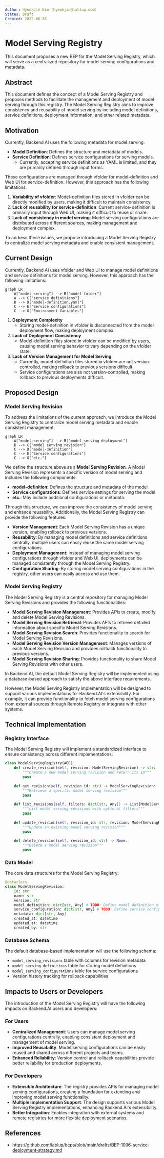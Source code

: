 ```yaml
---
Author: HyeokJin Kim (hyeokjin@lablup.com)
Status: Draft
Created: 2025-06-30
---
```


# Model Serving Registry

This document proposes a new BEP for the Model Serving Registry, which will serve as a centralized repository for model serving configurations and metadata.

## Abstract

This document defines the concept of a Model Serving Registry and proposes methods to facilitate the management and deployment of model serving through this registry. The Model Serving Registry aims to improve consistency and reusability of model serving by including model definitions, service definitions, deployment information, and other related metadata.

## Motivation

Currently, Backend.AI uses the following metadata for model serving:

- **Model Definition**: Defines the structure and metadata of models.
- **Service Definition**: Defines service configurations for serving models.
    - Currently, accepting service definitions as YAML is limited, and they are primarily defined through input forms.

These configurations are managed through vfolder for model-definition and Web UI for service-definition. However, this approach has the following limitations:

1. **Variability of vfolder**: Model-definition files stored in vfolder can be directly modified by users, making it difficult to maintain consistency.
2. **Lack of reusability for service-definition**: Current service-definition is primarily input through Web UI, making it difficult to reuse or share.
3. **Lack of consistency in model serving**: Model serving configurations are distributed across different sources, making management and deployment complex.

To address these issues, we propose introducing a Model Serving Registry to centralize model serving metadata and enable consistent management.

## Current Design

Currently, Backend.AI uses vfolder and Web UI to manage model definitions and service definitions for model serving. However, this approach has the following limitations:

```mermaid
graph LR
    A["model serving"] --> B["model folder"]
    A --> C["service definitions"]
    B --> D["model-definition.yaml"]
    C --> E["Service configurations"]
    C --> G["Environment Variables"]
```

1. **Deployment Complexity**
    - Storing model-definition in vfolder is disconnected from the model deployment flow, making deployment complex.
2. **Lack of Deployment Consistency**
    - Model-definition files stored in vfolder can be modified by users, causing model serving behavior to vary depending on the vfolder state.
3. **Lack of Version Management for Model Serving**
    - Currently, model-definition files stored in vfolder are not version-controlled, making rollback to previous versions difficult.
    - Service configurations are also not version-controlled, making rollback to previous deployments difficult.

## Proposed Design

### Model Serving Revision

To address the limitations of the current approach, we introduce the Model Serving Registry to centralize model serving metadata and enable consistent management.

```mermaid
graph LR
    A["model serving"] --> B["model serving deployment"]
    B --> C["model serving revision"]
    C --> D["model-definition"]
    C --> E["Service configurations"]
    C --> G["etc."]
```

We define the structure above as a **Model Serving Revision**. A Model Serving Revision represents a specific version of model serving and includes the following components:

- **model-definition**: Defines the structure and metadata of the model.
- **Service configurations**: Defines service settings for serving the model.
- **etc.**: May include additional configurations or metadata.

Through this structure, we can improve the consistency of model serving and enhance reusability. Additionally, the Model Serving Registry can provide the following features:

- **Version Management**: Each Model Serving Revision has a unique version, enabling rollback to previous versions.
- **Reusability**: By managing model definitions and service definitions centrally, multiple users can easily reuse the same model serving configurations.
- **Deployment Management**: Instead of managing model serving configurations through vfolder and Web UI, deployments can be managed consistently through the Model Serving Registry.
- **Configuration Sharing**: By storing model serving configurations in the registry, other users can easily access and use them.

### Model Serving Registry

The Model Serving Registry is a central repository for managing Model Serving Revisions and provides the following functionalities:

- **Model Serving Revision Management**: Provides APIs to create, modify, and delete Model Serving Revisions.
- **Model Serving Revision Retrieval**: Provides APIs to retrieve detailed information about specific Model Serving Revisions.
- **Model Serving Revision Search**: Provides functionality to search for Model Serving Revisions.
- **Model Serving Revision Version Management**: Manages versions of each Model Serving Revision and provides rollback functionality to previous versions.
- **Model Serving Revision Sharing**: Provides functionality to share Model Serving Revisions with other users.

In Backend.AI, the default Model Serving Registry will be implemented using a database-based approach to satisfy the above interface requirements.

However, the Model Serving Registry implementation will be designed to support various implementations for Backend.AI's extensibility. For example, it can provide functionality to fetch model serving configurations from external sources through Remote Registry or integrate with other systems.

## Technical Implementation

### Registry Interface

The Model Serving Registry will implement a standardized interface to ensure consistency across different implementations:

```python
class ModelServingRegistry(ABC):
    def create_revision(self, revision: ModelServingRevision) -> str:
        """Create a new model serving revision and return its ID"""
        pass
    
    def get_revision(self, revision_id: str) -> ModelServingRevision:
        """Retrieve a specific model serving revision"""
        pass
    
    def list_revisions(self, filters: dict[str, Any]) -> List[ModelServingRevision]:
        """List model serving revisions with optional filters"""
        pass
    
    def update_revision(self, revision_id: str, revision: ModelServingRevision) -> None:
        """Update an existing model serving revision"""
        pass
    
    def delete_revision(self, revision_id: str) -> None:
        """Delete a model serving revision"""
        pass
```

### Data Model

The core data structures for the Model Serving Registry:

```python
@dataclass
class ModelServingRevision:
    id: str
    name: str
    version: str
    model_definition: dict[str, Any] # TODO: Define model definition structure
    service_configuration: dict[str, Any] # TODO: Define service configuration structure
    metadata: dict[str, Any]
    created_at: datetime
    updated_at: datetime
    created_by: str
```

### Database Schema

The default database-based implementation will use the following schema:

- `model_serving_revisions` table with columns for revision metadata
- `model_serving_definitions` table for storing model definitions
- `model_serving_configurations` table for service configurations
- Version history tracking for rollback capabilities

## Impacts to Users or Developers

The introduction of the Model Serving Registry will have the following impacts on Backend.AI users and developers:

### For Users
- **Centralized Management**: Users can manage model serving configurations centrally, enabling consistent deployment and management of model serving.
- **Improved Reusability**: Model serving configurations can be easily reused and shared across different projects and teams.
- **Enhanced Reliability**: Version control and rollback capabilities provide better reliability for production deployments.

### For Developers
- **Extensible Architecture**: The registry provides APIs for managing model serving configurations, creating a foundation for extending and improving model serving functionality.
- **Multiple Implementation Support**: The design supports various Model Serving Registry implementations, enhancing Backend.AI's extensibility.
- **Better Integration**: Enables integration with external systems and remote registries for more flexible deployment scenarios.

## References

* https://github.com/lablup/beps/blob/main/drafts/BEP-1006-service-deployment-strategy.md
